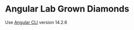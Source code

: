 # Angular Lab Grown Diamonds

Use [Angular CLI](https://github.com/angular/angular-cli) version 14.2.6
